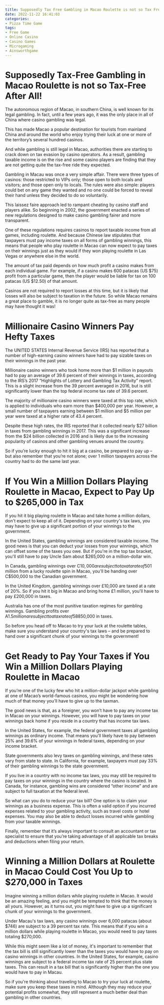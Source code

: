 ```yaml
---
title: Supposedly Tax Free Gambling in Macao Roulette is not so Tax Free After All! 
date: 2022-11-22 16:41:03
categories:
- Pizza Time Game
tags:
- Free Game
- Online Casino
- Casino Games
- Microgaming
- Ainsworthgame
---
```



#  Supposedly Tax-Free Gambling in Macao Roulette is not so Tax-Free After All! 

The autonomous region of Macao, in southern China, is well known for its legal gambling. In fact, until a few years ago, it was the only place in all of China where casino gambling was legal.

This has made Macao a popular destination for tourists from mainland China and around the world who enjoy trying their luck at one or more of the territory’s several hundred casinos.

And while gambling is still legal in Macao, authorities there are starting to crack down on tax evasion by casino operators. As a result, gambling taxable income is on the rise and some casino players are finding that they are not getting quite the tax-free ride they expected.

Gambling in Macau was once a very simple affair. There were three types of casinos: those restricted to VIPs only; those open to both locals and visitors; and those open only to locals. The rules were also simple: players could bet on any game they wanted and no one could be forced to reveal their hand unless they decided to do so voluntarily.

This laissez faire approach led to rampant cheating by casino staff and players alike. So beginning in 2002, the government enacted a series of new regulations designed to make casino gambling fairer and more transparent.

One of these regulations requires casinos to report taxable income from all games, including roulette. And because Chinese law stipulates that taxpayers must pay income taxes on all forms of gambling winnings, this means that people who play roulette in Macao can now expect to pay taxes on their winnings just as they would if they won playing roulette in Las Vegas or anywhere else in the world.

The amount of tax paid depends on how much profit a casino makes from each individual game. For example, if a casino makes 600 patacas (US $75) profit from a particular game, then the player would be liable for tax on 100 patacas (US $12.50) of that amount. 

Casinos are not required to report losses at this time, but it is likely that losses will also be subject to taxation in the future. So while Macao remains a great place to gamble, it is no longer quite as tax-free as many people may have thought it was!

#  Millionaire Casino Winners Pay Hefty Taxes 

The UNITED STATES Internal Revenue Service (IRS) has reported that a number of high-earning casino winners have had to pay sizable taxes on their winnings in the past year.

Millionaire casino winners who took home more than $1 million in payouts had to pay an average of 39.6 percent of their winnings in taxes, according to the IRS’s 2017 “Highlights of Lottery and Gambling Tax Activity” report. This is a slight increase from the 39 percent averaged in 2016, but is still significantly lower than the top federal income tax rate of 39.6 percent.

The majority of millionaire casino winners were taxed at this top rate, which is applied to individuals who earn more than $400,000 per year. However, a small number of taxpayers earning between $1 million and $5 million per year were taxed at a higher rate of 43.4 percent.

Despite these high rates, the IRS reported that it collected nearly $27 billion in taxes from gambling winnings in 2017. This was a significant increase from the $24 billion collected in 2016 and is likely due to the increasing popularity of casinos and other gambling venues around the country.

So if you’re lucky enough to hit it big at a casino, be prepared to pay up – but also remember that you’re not alone; over 1 million taxpayers across the country had to do the same last year.

#  If You Win a Million Dollars Playing Roulette in Macao, Expect to Pay Up to $265,000 in Tax 

If you hit it big playing roulette in Macao and take home a million dollars, don't expect to keep all of it. Depending on your country's tax laws, you may have to give up a significant portion of your winnings to the government.

In the United States, gambling winnings are considered taxable income. The good news is that you can deduct your losses from your winnings, which can offset some of the taxes you owe. But if you're in the top tax bracket, you'll still have to pay Uncle Sam about $265,000 on a million-dollar win.

In Canada, gambling winnings over C$10,000 are subject to tax at a rate of 50%. So if you take home C$1 million from a lucky roulette spin in Macao, you'll be handing over C$500,000 to the Canadian government.

In the United Kingdom, gambling winnings over £10,000 are taxed at a rate of 20%. So if you hit it big in Macao and bring home £1 million, you'll have to pay £200,000 in taxes.

Australia has one of the most punitive taxation regimes for gambling winnings. Gambling profits over A$1.5 million are subject to a tax rate of 58%. So if you wind up being a millionaire after playing roulette in Macao, expect to pay over A$850,000 in taxes.

So before you head off to Macao to try your luck at the roulette tables, make sure you understand your country's tax laws – and be prepared to hand over a significant chunk of your winnings to the government!

#  Get Ready to Pay Your Taxes if You Win a Million Dollars Playing Roulette in Macao 

If you’re one of the lucky few who hit a million-dollar jackpot while gambling at one of Macao’s world-famous casinos, you might be wondering how much of that money you’ll have to give up to the taxman.

The good news is that, as a foreigner, you won’t have to pay any income tax in Macao on your winnings. However, you will have to pay taxes on your winnings back home if you reside in a country that has income tax laws.

In the United States, for example, the federal government taxes all gambling winnings as ordinary income. That means you’ll likely have to pay between 25% and 39.6% of your winnings in federal taxes, depending on your income bracket.

State governments also levy taxes on gambling winnings, and these rates vary from state to state. In California, for example, taxpayers must pay 33% of their gambling winnings to the state government.

If you live in a country with no income tax laws, you may still be required to pay taxes on your winnings in the country where the casino is located. In Canada, for instance, gambling wins are considered “other income” and are subject to full taxation at the federal level.

So what can you do to reduce your tax bill? One option is to claim your winnings as a business expense. This is often a valid option if you incurred expenses related to your gambling activity, such as travel costs or hotel expenses. You may also be able to deduct losses incurred while gambling from your taxable winnings.

Finally, remember that it’s always important to consult an accountant or tax specialist to ensure that you’re taking advantage of all applicable tax breaks and deductions when filing your return.

#  Winning a Million Dollars at Roulette in Macao Could Cost You Up to $270,000 in Taxes

Imagine winning a million dollars while playing roulette in Macao. It would be an amazing feeling, and you might be tempted to think that the money is all yours. However, as it turns out, you might have to give up a significant chunk of your winnings to the government.

Under Macau's tax laws, any casino winnings over 6,000 patacas (about $746) are subject to a 39 percent tax rate. This means that if you win a million dollars while playing roulette in Macao, you would need to pay taxes totaling $270,000.

While this might seem like a lot of money, it's important to remember that the tax bill is still significantly lower than the taxes you would have to pay on casino winnings in other countries. In the United States, for example, casino winnings are subject to a federal income tax rate of 25 percent plus state taxes. This can result in a tax bill that is significantly higher than the one you would have to pay in Macau.

So if you're thinking about traveling to Macao to try your luck at roulette, make sure you keep these taxes in mind. Although they may reduce your potential profits somewhat, they still represent a much better deal than gambling in other countries.